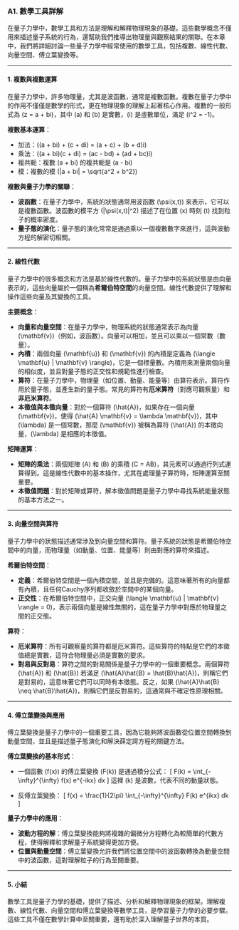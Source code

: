 ### **A1. 數學工具詳解**

在量子力學中，數學工具和方法是理解和解釋物理現象的基礎。這些數學概念不僅用來描述量子系統的行為，還幫助我們推導出物理量與觀察結果的關聯。在本章中，我們將詳細討論一些量子力學中經常使用的數學工具，包括複數、線性代數、向量空間、傅立葉變換等。

---

#### **1. 複數與複數運算**

在量子力學中，許多物理量，尤其是波函數，通常是複數函數。複數在量子力學中的作用不僅僅是數學的形式，更在物理現象的理解上起著核心作用。複數的一般形式為 \(z = a + bi\)，其中 \(a\) 和 \(b\) 是實數，\(i\) 是虛數單位，滿足 \(i^2 = -1\)。

**複數基本運算**：
- 加法：\((a + bi) + (c + di) = (a + c) + (b + d)i\)
- 乘法：\((a + bi)(c + di) = (ac - bd) + (ad + bc)i\)
- 複共軛：複數 \(a + bi\) 的複共軛是 \(a - bi\)
- 模：複數的模 \(|a + bi| = \sqrt{a^2 + b^2}\)

**複數與量子力學的關聯**：
- **波函數**：在量子力學中，系統的狀態通常用波函數 \(\psi(x,t)\) 來表示，它可以是複數函數。波函數的模平方 \(|\psi(x,t)|^2\) 描述了在位置 \(x\) 時刻 \(t\) 找到粒子的概率密度。
- **量子態的演化**：量子態的演化常常是通過乘以一個複數數字來進行，這與波動方程的解密切相關。

---

#### **2. 線性代數**

量子力學中的很多概念和方法是基於線性代數的。量子力學中的系統狀態是由向量表示的，這些向量屬於一個稱為**希爾伯特空間**的向量空間。線性代數提供了理解和操作這些向量及其變換的工具。

**主要概念**：
- **向量和向量空間**：在量子力學中，物理系統的狀態通常表示為向量 \(\mathbf{v}\)（例如，波函數）。向量可以相加，並且可以乘以一個常數（數量）。
- **內積**：兩個向量 \(\mathbf{u}\) 和 \(\mathbf{v}\) 的內積是定義為 \(\langle \mathbf{u} | \mathbf{v} \rangle\)，它是一個標量數。內積用來測量兩個向量的相似度，並且對量子態的正交性和規範性進行檢查。
- **算符**：在量子力學中，物理量（如位置、動量、能量等）由算符表示。算符作用於量子態，並產生新的量子態。常見的算符有**厄米算符**（對應可觀察量）和**非厄米算符**。
- **本徵值與本徵向量**：對於一個算符 \(\hat{A}\)，如果存在一個向量 \(\mathbf{v}\)，使得 \(\hat{A} \mathbf{v} = \lambda \mathbf{v}\)，其中 \(\lambda\) 是一個常數，那麼 \(\mathbf{v}\) 被稱為算符 \(\hat{A}\) 的本徵向量，\(\lambda\) 是相應的本徵值。

**矩陣運算**：
- **矩陣的乘法**：兩個矩陣 \(A\) 和 \(B\) 的乘積 \(C = AB\)，其元素可以通過行列式運算得到。這是線性代數中的基本操作，尤其在處理量子算符時，矩陣運算至關重要。
- **本徵值問題**：對於矩陣或算符，解本徵值問題是量子力學中尋找系統能量狀態的基本方法之一。

---

#### **3. 向量空間與算符**

量子力學中的狀態描述通常涉及到向量空間和算符。量子系統的狀態是希爾伯特空間中的向量，而物理量（如動量、位置、能量等）則由對應的算符來描述。

**希爾伯特空間**：
- **定義**：希爾伯特空間是一個內積空間，並且是完備的。這意味著所有的向量都有內積，且任何Cauchy序列都收斂於空間中的某個向量。
- **正交性**：在希爾伯特空間中，正交向量 \(\langle \mathbf{u} | \mathbf{v} \rangle = 0\)，表示兩個向量是線性無關的，這在量子力學中對應於物理量之間的正交態。

**算符**：
- **厄米算符**：所有可觀察量的算符都是厄米算符。這些算符的特點是它們的本徵值總是實數，這符合物理量必須是實數的要求。
- **對易與反對易**：算符之間的對易關係是量子力學中的一個重要概念。兩個算符 \(\hat{A}\) 和 \(\hat{B}\) 若滿足 \(\hat{A}\hat{B} = \hat{B}\hat{A}\)，則稱它們是對易的，這意味著它們可以同時有本徵態。反之，如果 \(\hat{A}\hat{B} \neq \hat{B}\hat{A}\)，則稱它們是反對易的，這通常與不確定性原理相關。

---

#### **4. 傅立葉變換與應用**

傅立葉變換是量子力學中的一個重要工具，因為它能夠將波函數從位置空間轉換到動量空間，並且是描述量子態演化和解決薛定諤方程的關鍵方法。

**傅立葉變換的基本形式**：
- 一個函數 \(f(x)\) 的傅立葉變換 \(F(k)\) 是通過積分公式：
  \[
  F(k) = \int_{-\infty}^{\infty} f(x) e^{-ikx} dx
  \]
  這裡 \(k\) 是波數，代表不同的動量狀態。

- 反傅立葉變換：
  \[
  f(x) = \frac{1}{2\pi} \int_{-\infty}^{\infty} F(k) e^{ikx} dk
  \]

**量子力學中的應用**：
- **波動方程的解**：傅立葉變換能夠將複雜的偏微分方程轉化為較簡單的代數方程，使得解釋和求解量子系統變得更加方便。
- **位置與動量空間**：傅立葉變換允許我們將位置空間中的波函數轉換為動量空間中的波函數，這對理解粒子的行為至關重要。

---

#### **5. 小結**

數學工具是量子力學的基礎，提供了描述、分析和解釋物理現象的框架。理解複數、線性代數、向量空間和傅立葉變換等數學工具，是學習量子力學的必要步驟。這些工具不僅在數學計算中至關重要，還有助於深入理解量子世界的本質。